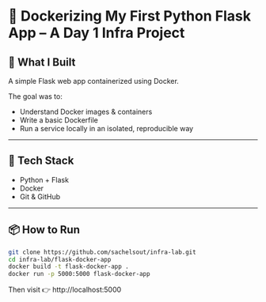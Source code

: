 # 🚀 Dockerizing My First Python Flask App – A Day 1 Infra Project

## 🧱 What I Built

A simple Flask web app containerized using Docker.

The goal was to:
- Understand Docker images & containers
- Write a basic Dockerfile
- Run a service locally in an isolated, reproducible way

---

## 🔧 Tech Stack

- Python + Flask  
- Docker  
- Git & GitHub  

---

## 📦 How to Run

```bash
git clone https://github.com/sachelsout/infra-lab.git
cd infra-lab/flask-docker-app
docker build -t flask-docker-app .
docker run -p 5000:5000 flask-docker-app
```

Then visit 👉 http://localhost:5000
